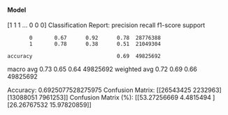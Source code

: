 #### Model
[1 1 1 ... 0 0 0]
Classification Report:
              precision    recall  f1-score   support

           0       0.67      0.92      0.78  28776388
           1       0.78      0.38      0.51  21049304

    accuracy                           0.69  49825692
   macro avg       0.73      0.65      0.64  49825692
weighted avg       0.72      0.69      0.66  49825692

Accuracy: 0.6925077528275975
Confusion Matrix:
[[26543425  2232963]
 [13088051  7961253]]
Confusion Matrix (%):
[[53.27256669  4.4815494 ]
 [26.26767532 15.97820859]]
